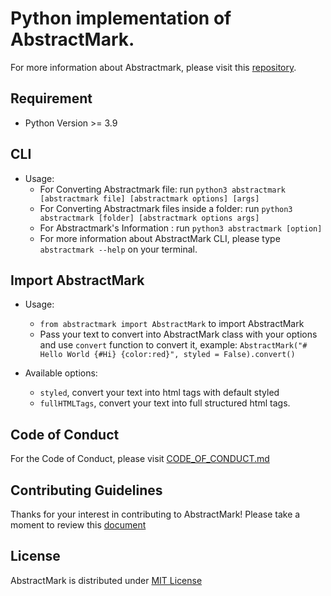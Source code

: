 # Python implementation of AbstractMark.
For more information about Abstractmark, please visit this [repository](https://github.com/abstractmark/abstractmark).

## Requirement
- Python Version >= 3.9

## CLI
- Usage:
    - For Converting Abstractmark file: run `python3 abstractmark [abstractmark file] [abstractmark options] [args]`
    - For Converting Abstractmark files inside a folder: run `python3 abstractmark [folder] [abstractmark options args]`
    - For Abstractmark's Information : run `python3 abstractmark [option]`
    - For more information about AbstractMark CLI, please type `abstractmark --help` on your terminal.

## Import AbstractMark
- Usage:
    - `from abstractmark import AbstractMark` to import AbstractMark
    - Pass your text to convert into AbstractMark class with your options and use `convert` function to convert it, example: `AbstractMark("# Hello World {#Hi} {color:red}", styled = False).convert()`

- Available options:
    - `styled`, convert your text into html tags with default styled
    - `fullHTMLTags`, convert your text into full structured html tags.

## Code of Conduct
For the Code of Conduct, please visit [CODE_OF_CONDUCT.md](CODE_OF_CONDUCT.md)

## Contributing Guidelines
Thanks for your interest in contributing to AbstractMark! Please take a moment to review this [document](CONTRIBUTING.md)

## License
AbstractMark is distributed under [MIT License](LICENSE)
